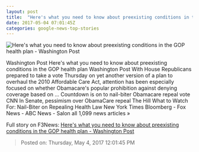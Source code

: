 ```yaml
---
layout: post
title:  "Here's what you need to know about preexisting conditions in the GOP health plan - Washington Post"
date: 2017-05-04 07:01:45Z
categories: google-news-top-stories
---
```


![Here's what you need to know about preexisting conditions in the GOP health plan - Washington Post](https://img.washingtonpost.com/rf/image_1484w/2010-2019/WashingtonPost/2017/03/28/Editorial-Opinion/Images/Health_Overhaul_Protest_Chicago_33824-74f8c.jpg)

Washington Post Here's what you need to know about preexisting conditions in the GOP health plan Washington Post With House Republicans prepared to take a vote Thursday on yet another version of a plan to overhaul the 2010 Affordable Care Act, attention has been especially focused on whether Obamacare's popular prohibition against denying coverage based on ... Countdown is on to nail-biter Obamacare repeal vote CNN In Senate, pessimism over ObamaCare repeal The Hill What to Watch For: Nail-Biter on Repealing Health Law New York Times Bloomberg - Fox News - ABC News - Salon all 1,099 news articles »


Full story on F3News: [Here's what you need to know about preexisting conditions in the GOP health plan - Washington Post](http://www.f3nws.com/n/bTxqe)

> Posted on: Thursday, May 4, 2017 12:01:45 PM
